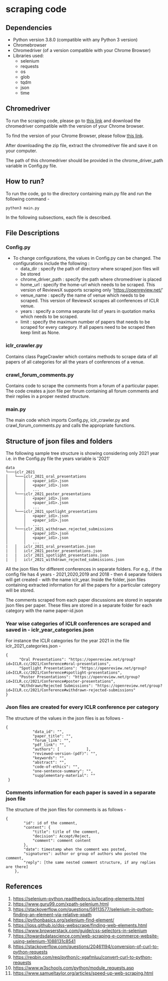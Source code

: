 # scraping code #

## Dependencies ##

- Python version 3.8.0 (compatible with any Python 3 version)
- Chromebrowser
- Chromedriver (of a version compatible with your Chrome Browser)
- Libraries used:
    - selenium
    - requests
    - os
    - glob
    - tqdm
    - json
    - time
   
## Chromedriver ##

To run the scraping code, please go to [this link](https://chromedriver.chromium.org/downloads) and download the chromedriver compatible with the version of your Chrome browser.

To find the version of your Chrome Browser, please follow [this link](https://help.zenplanner.com/hc/en-us/articles/204253654-How-to-Find-Your-Internet-Browser-Version-Number-Google-Chrome).

After downloading the zip file, extract the chromedriver file and save it on your computer. 

The path of this chromedriver should be provided in the chrome_driver_path variable in Config.py file.


## How to run? ##

To run the code, go to the directory containing main.py file and run the following command - 

`python3 main.py`

In the following subsections, each file is described.

## File Descriptions ##
### Config.py ###

- To change configurations, the values in Config.py can be changed. The configurations include the following : 
    - data_dir : specify the path of directory where scraped json files will be stored
    - chrome_driver_path : specify the path where chromedriver is placed
    - home_url : specify the home-url which needs to be scraped. This version of ReviewsX supports scraping only 'https://openreview.net/'
    - venue_name : specify the name of venue which needs to be scraped. This version of ReviewsX scrapes all conferences of ICLR venue.
    - years : specify a comma separate list of years in quotation marks which needs to be scraped.
    - limit : specify the maximum number of papers that needs to be scraped for every category. If all papers need to be scraped then keep limit as None.

### iclr_crawler.py ###

Contains class PageCrawler which contains methods to scrape data of all papers of all categories for all the years of conferences of a venue.

### crawl_forum_comments.py ###

Contains code to scrape the comments from a forum of a particular paper. The code creates a json file per forum containing all forum comments and their replies in a proper nested structure.

### main.py ###

The main code which imports Config.py, iclr_crawler.py and crawl_forum_comments.py and calls the appropriate functions.


## Structure of json files and folders ##

The following sample tree structure is showing considering only 2021 year i.e. in the Config.py file the years variable is '2021'

```
data
└───iclr_2021
│   └───iclr_2021_oral_presentations
│       │   <paper_id1>.json
│       │   <paper_id1>.json
│       │   ...
│   └───iclr_2021_poster_presentations
│       │   <paper_id1>.json
│       │   <paper_id1>.json
│       │   ...
│   └───iclr_2021_spotlight_presentations
│       │   <paper_id1>.json
│       │   <paper_id1>.json
│       │   ... 
│   └───iclr_2021_withdrawn_rejected_submissions
│       │   <paper_id1>.json
│       │   <paper_id1>.json
│       │   ... 
|   │   iclr_2021_oral_presentation.json
|   │   iclr_2021_poster_presentations.json
|   |   iclr_2021_spotlight_presentations.json
|   │   iclr_2021_withdrawn_rejected_submissions.json
```

All the json files for different conferences in separate folders. For e.g., if the config file has 4 years - 2021,2020,2019 and 2018 - then 4 separate folders will get created - 
with the name iclr_year. Inside the folder, json files containing extracted information for all the papers for a particular category will be stored. 

The comments scraped from each paper discussions are stored in separate json files per paper. These files are stored in a separate folder for each category with the name paper-id.json

### Year wise categories of ICLR conferences are scraped and saved in - iclr_year_categories.json ###
    
For instance the ICLR categories for the year 2021 in the file iclr_2021_categories.json - 

```
{
      "Oral Presentations": "https://openreview.net/group?id=ICLR.cc/2021/Conference#oral-presentations",
      "Spotlight Presentations": "https://openreview.net/group?id=ICLR.cc/2021/Conference#spotlight-presentations",
      "Poster Presentations": "https://openreview.net/group?id=ICLR.cc/2021/Conference#poster-presentations",
      "Withdrawn/Rejected Submissions": "https://openreview.net/group?id=ICLR.cc/2021/Conference#withdrawn-rejected-submissions"
}
```

### Json files are created for every ICLR conference per category ###
The structure of the values in the json files is as follows - 

```
{
            "data_id": "",          
            "paper_title": "",
            "forum_link": "",             
            "pdf_link": "",           
            "authors": [            ],           
            "reviewed-version-(pdf)": "",           
            "keywords": "",           
            "abstract": "",           
            "code-of-ethics": "",
            "one-sentence-summary": "",
            "supplementary-material": ""          
 }
```

### Comments information for each paper is saved in a separate json file ###
The structure of the json files for comments is as follows -
```
{
        "id": id of the comment,
        "content": {
            "title": title of the comment,
            "decision": Accept/Reject,
            "comment": comment content
        },
        "date": timestamp when the comment was posted,
        "signatures": author or group of authors who posted the comment,
        "reply": [the same nested comment structure, if any replies are there]
    },
```

## References ##

1. https://selenium-python.readthedocs.io/locating-elements.html
2. https://www.guru99.com/xpath-selenium.html
3. https://stackoverflow.com/questions/59113577/selenium-in-python-finding-an-element-via-relative-xpath
4. https://pythonbasics.org/selenium-find-element/
5. https://iqss.github.io/dss-webscrape/finding-web-elements.html
6. https://www.browserstack.com/guide/css-selectors-in-selenium
7. https://towardsdatascience.com/web-scraping-e-commerce-website-using-selenium-1088131c8541
8. https://stackoverflow.com/questions/20461194/conversion-of-curl-to-python-requests
9. https://reqbin.com/req/python/c-xgafmluu/convert-curl-to-python-requests
10. https://www.w3schools.com/python/module_requests.asp
11. https://www.samueltaylor.org/articles/speed-up-web-scraping.html
